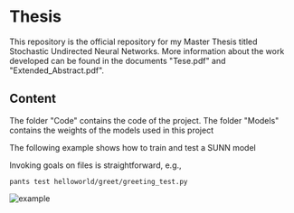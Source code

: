 # Thesis

This repository is the official repository for my Master Thesis titled Stochastic Undirected Neural Networks.
More information about the work developed can be found in the documents "Tese.pdf" and "Extended_Abstract.pdf".

## Content

The folder "Code" contains the code of the project. 
The folder "Models" contains the weights of the models used in this project

The following example shows how to train and test a SUNN model 

Invoking goals on files is straightforward, e.g.,

```
pants test helloworld/greet/greeting_test.py
```

![example](https://github.com/ricardosimoes00/Thesis/Example_Images/example.png?raw=true)

